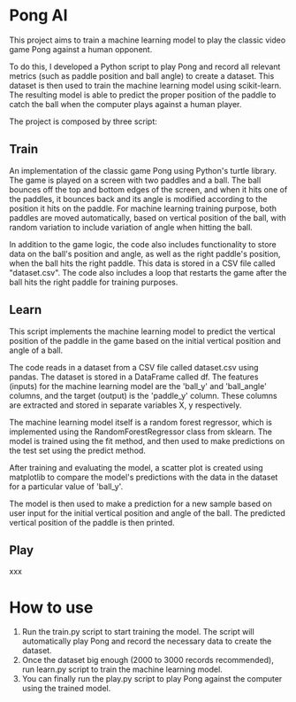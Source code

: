 # Pong AI

This project aims to train a machine learning model to play the classic video game Pong against a human opponent.

To do this, I developed a Python script to play Pong and record all relevant metrics (such as paddle position and ball angle) to create a dataset. 
This dataset is then used to train the machine learning model using scikit-learn. 
The resulting model is able to predict the proper position of the paddle to catch the ball when the computer plays against a human player.

The project is composed by three script:

## Train

An implementation of the classic game Pong using Python's turtle library. The game is played on a screen with two paddles and a ball. The ball bounces off the top and bottom edges of the screen, and when it hits one of the paddles, it bounces back and its angle is modified according to the position it hits on the paddle. For machine learning training purpose, both paddles are moved automatically, based on vertical position of the ball, with random variation to include variation of angle when hitting the ball.

In addition to the game logic, the code also includes functionality to store data on the ball's position and angle, as well as the right paddle's position, when the ball hits the right paddle. This data is stored in a CSV file called "dataset.csv". The code also includes a loop that restarts the game after the ball hits the right paddle for training purposes.

## Learn

This script implements the machine learning model to predict the vertical position of the paddle in the game based on the initial vertical position and angle of a ball.

The code reads in a dataset from a CSV file called dataset.csv using pandas. The dataset is stored in a DataFrame called df. The features (inputs) for the machine learning model are the 'ball_y' and 'ball_angle' columns, and the target (output) is the 'paddle_y' column. These columns are extracted and stored in separate variables X, y respectively.

The machine learning model itself is a random forest regressor, which is implemented using the RandomForestRegressor class from sklearn. The model is trained using the fit method, and then used to make predictions on the test set using the predict method.

After training and evaluating the model, a scatter plot is created using matplotlib to compare the model's predictions with the data in the dataset for a particular value of 'ball_y'. 

The model is then used to make a prediction for a new sample based on user input for the initial vertical position and angle of the ball. The predicted vertical position of the paddle is then printed.

## Play
xxx

# How to use

1. Run the train.py script to start training the model. The script will automatically play Pong and record the necessary data to create the dataset. 
2. Once the dataset big enough (2000 to 3000 records recommended), run learn.py script to train the machine learning model.
3. You can finally run the play.py script to play Pong against the computer using the trained model. 

